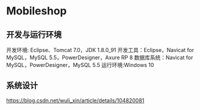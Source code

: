 # Mobileshop
## 开发与运行环境
开发环境: Eclipse、Tomcat 7.0，JDK 1.8.0_91
开发工具：Eclipse，Navicat for MySQL，MySQL 5.5，PowerDesigner，Axure RP 8
数据库系统：Navicat for MySQL，PowerDesigner，MySQL 5.5
运行环境:Windows 10
## 系统设计
https://blog.csdn.net/wuli_xin/article/details/104820081

